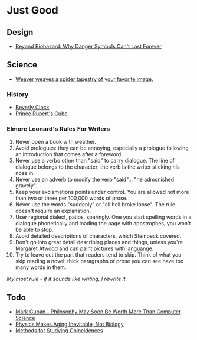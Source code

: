 # Just Good


## Design

+ [Beyond Biohazard: Why Danger Symbols Can't Last Forever](https://99percentinvisible.org/article/beyond-biohazard-danger-symbols-cant-last-forever/)


## Science

+ [Weaver weaves a spider tapestry of your favorite image.](https://github.com/glouw/weaver)


### History

+ [Beverly Clock](https://en.m.wikipedia.org/wiki/Beverly_Clock)
+ [Prince Rupert's Cube](https://en.m.wikipedia.org/wiki/Prince_Rupert%27s_cube)


### Elmore Leonard's Rules For Writers

1. Never open a book with weather.
1. Avoid prologues: they can be annoying, especially a prologue following an introduction that comes after a foreword.
1. Never use a verbo other than "said" to carry dialogue. The line of dialogue belongs to the character; the verb is the writer sticking his nose in.
1. Never use an adverb to modify the verb "said"... "he admonished gravely".
1. Keep your exclamations points under control. You are allowed not more than two or three per 100,000 words of prose.
1. Never use the words "suddenly" or "all hell broke loose". The rule doesn't require an explanation.
1. User regional dialect, patios, sparingly. One you start spelling words in a dialogue phonetically and loading the page with apostrophes, you won't be able to stop.
1. Avoid detailed descriptions of characters, which Steinbeck covered.
1. Don't go into great detail describing places and things, unless you're Margaret Atwood and can paint pictures with languange.
1. Try to leave out the part that readers tend to skip.  Think of what you skip reading a novel: thick paragraphs of prose you can see have too many words in them.

_My most rule - if it sounds like writing, I rewrite it_


## Todo

+ [Mark Cuban - Philosophy May Soon Be Worth More Than Computer Science](https://www.cnbc.com/2018/02/20/mark-cuban-philosophy-degree-will-be-worth-more-than-computer-science.html)
+ [Physics Makes Aging Inevitable, Not Biology](http://nautil.us/issue/36/aging/physics-makes-aging-inevitable-not-biology)
+ [Methods for Studying Coincidences](http://www.math.uchicago.edu/~fcale/CCC/DC.pdf)
